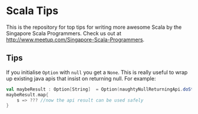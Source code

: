 Scala Tips
==========

This is the repository for top tips for writing more awesome Scala by the Singapore Scala Programmers. Check us out at http://www.meetup.com/Singapore-Scala-Programmers.

Tips
----

If you initialise `Option` with `null` you get a `None`. This is really useful to wrap up existing java apis that insist on returning null. For example:

```scala
val maybeResult : Option[String]  = Option(naughtyNullReturningApi.doStuff())
maybeResult.map{
    s => ??? //now the api result can be used safely
}
```

